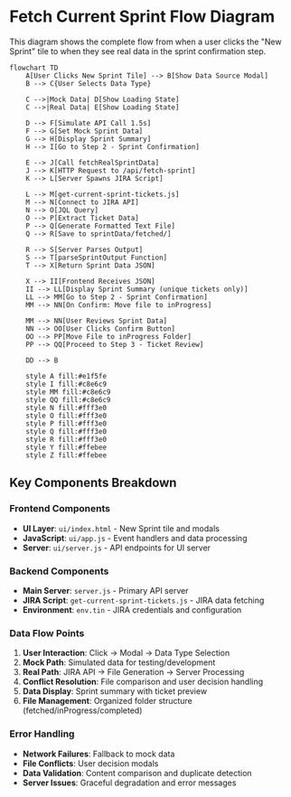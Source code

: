 # Fetch Current Sprint Flow Diagram

This diagram shows the complete flow from when a user clicks the "New Sprint" tile to when they see real data in the sprint confirmation step.

```mermaid
flowchart TD
    A[User Clicks New Sprint Tile] --> B[Show Data Source Modal]
    B --> C{User Selects Data Type}
    
    C -->|Mock Data| D[Show Loading State]
    C -->|Real Data| E[Show Loading State]
    
    D --> F[Simulate API Call 1.5s]
    F --> G[Set Mock Sprint Data]
    G --> H[Display Sprint Summary]
    H --> I[Go to Step 2 - Sprint Confirmation]
    
    E --> J[Call fetchRealSprintData]
    J --> K[HTTP Request to /api/fetch-sprint]
    K --> L[Server Spawns JIRA Script]
    
    L --> M[get-current-sprint-tickets.js]
    M --> N[Connect to JIRA API]
    N --> O[JQL Query]
    O --> P[Extract Ticket Data]
    P --> Q[Generate Formatted Text File]
    Q --> R[Save to sprintData/fetched/]
    
    R --> S[Server Parses Output]
    S --> T[parseSprintOutput Function]
    T --> X[Return Sprint Data JSON]
    
    X --> II[Frontend Receives JSON]
    II --> LL[Display Sprint Summary (unique tickets only)]
    LL --> MM[Go to Step 2 - Sprint Confirmation]
    MM --> NN[On Confirm: Move file to inProgress]
    
    MM --> NN[User Reviews Sprint Data]
    NN --> OO[User Clicks Confirm Button]
    OO --> PP[Move File to inProgress Folder]
    PP --> QQ[Proceed to Step 3 - Ticket Review]
    
    DD --> B
    
    style A fill:#e1f5fe
    style I fill:#c8e6c9
    style MM fill:#c8e6c9
    style QQ fill:#c8e6c9
    style N fill:#fff3e0
    style O fill:#fff3e0
    style P fill:#fff3e0
    style Q fill:#fff3e0
    style R fill:#fff3e0
    style Y fill:#ffebee
    style Z fill:#ffebee
```

## Key Components Breakdown

### Frontend Components
- **UI Layer**: `ui/index.html` - New Sprint tile and modals
- **JavaScript**: `ui/app.js` - Event handlers and data processing
- **Server**: `ui/server.js` - API endpoints for UI server

### Backend Components  
- **Main Server**: `server.js` - Primary API server
- **JIRA Script**: `get-current-sprint-tickets.js` - JIRA data fetching
- **Environment**: `env.tin` - JIRA credentials and configuration

### Data Flow Points
1. **User Interaction**: Click → Modal → Data Type Selection
2. **Mock Path**: Simulated data for testing/development
3. **Real Path**: JIRA API → File Generation → Server Processing
4. **Conflict Resolution**: File comparison and user decision handling
5. **Data Display**: Sprint summary with ticket preview
6. **File Management**: Organized folder structure (fetched/inProgress/completed)

### Error Handling
- **Network Failures**: Fallback to mock data
- **File Conflicts**: User decision modals
- **Data Validation**: Content comparison and duplicate detection
- **Server Issues**: Graceful degradation and error messages
